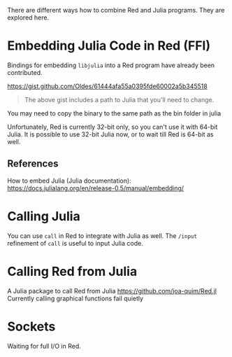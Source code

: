 There are different ways how to combine Red and Julia programs.  They are explored here.

# Embedding Julia Code in Red (FFI)

Bindings for embedding `libjulia` into a Red program have already been contributed.

https://gist.github.com/Oldes/61444afa55a0395fde60002a5b345518

> The above gist includes a path to Julia that you'll need to change.

You may need to copy the binary to the same path as the bin folder in julia

Unfortunately, Red is currently 32-bit only, so you can't use it with 64-bit Julia.  It is possible to use 32-bit Julia now, or to wait till Red is 64-bit as well.

## References

How to embed Julia (Julia documentation):
https://docs.julialang.org/en/release-0.5/manual/embedding/

# Calling Julia

You can use `call` in Red to integrate with Julia as well.  The `/input` refinement of `call` is useful to input Julia code. 

# Calling Red from Julia

A Julia package to call Red from Julia https://github.com/joa-quim/Red.jl
Currently calling graphical functions fail quietly

# Sockets

Waiting for full I/O in Red.